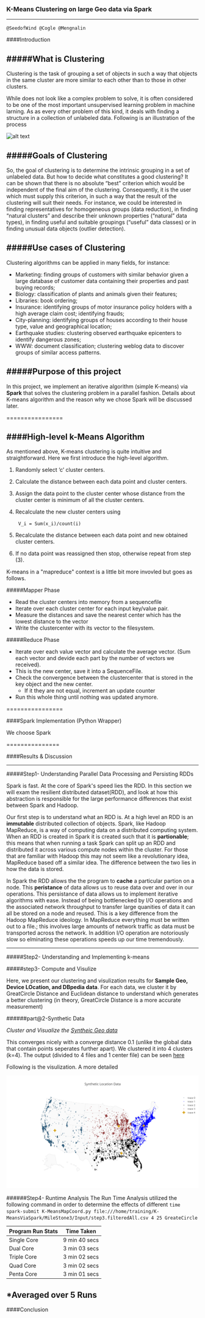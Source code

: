 ### K-Means Clustering on large Geo data via Spark

--------- 

    @SeedofWind @Cogle @Mengnalin

####Introduction

#####What is Clustering
-----
Clustering is the task of grouping a set of objects in such a way that objects in the same cluster are more similar  to each other than to those in other clusters. 

While does not look like a complex problem to solve, it is often considered to be one of the most important unsupervised learning problem in machine larning. As as every other problem of this kind, it deals with finding a structure in a collection of unlabeled data. Following is an illustration of the process 

![alt text](http://home.deib.polimi.it/matteucc/Clustering/tutorial_html/images/clustering.gif "Clustering Illustration")

#####Goals of Clustering
----
So, the goal of clustering is to determine the intrinsic grouping in a set of unlabeled data. But how to decide what constitutes a good clustering? It can be shown that there is no absolute “best” criterion which would be independent of the final aim of the clustering. Consequently, it is the user which must supply this criterion, in such a way that the result of the clustering will suit their needs.
For instance, we could be interested in finding representatives for homogeneous groups (data reduction), in finding “natural clusters” and describe their unknown properties (“natural” data types), in finding useful and suitable groupings (“useful” data classes) or in finding unusual data objects (outlier detection).


#####Use cases of Clustering
----
Clustering algorithms can be applied in many fields, for instance:

* Marketing: finding groups of customers with similar behavior given a large database of customer data containing their properties and past buying records;
* Biology: classification of plants and animals given their features;
* Libraries: book ordering;
* Insurance: identifying groups of motor insurance policy holders with a high average claim cost; identifying frauds;
* City-planning: identifying groups of houses according to their house type, value and geographical location;
* Earthquake studies: clustering observed earthquake epicenters to identify dangerous zones;
* WWW: document classification; clustering weblog data to discover groups of similar access patterns.

#####Purpose of this project
------
In this project, we implement an iterative algorithm (simple K-means) via **Spark** that solves the clustering problem in a parallel fashion. Details about K-means algorithm and the reason why we chose Spark will be discussed later.

================

####High-level k-Means Algorithm
-----
As mentioned above, K-means clustering is quite intuitive and straightforward. Here we first introduce the high-level algorithm.

1. Randomly select ‘c’ cluster centers.
2. Calculate the distance between each data point and cluster centers.
3. Assign the data point to the cluster center whose distance from the cluster center is minimum of all the cluster centers.
4. Recalculate the new cluster centers using 

        V_i = Sum(x_i)/count(i)

5. Recalculate the distance between each data point and new obtained cluster centers.
6. If no data point was reassigned then stop, otherwise repeat from step (3).

K-means in a "mapreduce" context is a little bit more invovled but goes as follows.

#####Mapper Phase
* Read the cluster centers into memory from a sequencefile
* Iterate over each cluster center for each input key/value pair. 
* Measure the distances and save the nearest center which has the lowest distance to the vector
* Write the clustercenter with its vector to the filesystem.

#####Reduce Phase
* Iterate over each value vector and calculate the average vector. (Sum each vector and devide each part by the number of vectors we received).
* This is the new center, save it into a SequenceFile.
* Check the convergence between the clustercenter that is stored in the key object and the new center.
    * If it they are not equal, increment an update counter
* Run this whole thing until nothing was updated anymore.


================

####Spark Implementation (Python Wrapper)

We choose Spark 

===============

####Results & Discussion

----

#####Step1- Understanding Parallel Data Processing and Persisting RDDs

Spark is fast. At the core of Spark's speed lies the RDD. In this section we will exam the resilient distributed dataset(RDD), and 
look at how this abstraction is responsible for the large performance differences that exist between Spark and Hadoop.  

Our first step is to understand what an RDD is. At a high level an RDD is an **immutable** distributed collection of objects. Spark, like Hadoop MapReduce, is a way of computing data on a distributed computing system. When an RDD is created in Spark it is created such that it is **partionable**; this means that when running a task Spark can split up an RDD and distributed it across various compute nodes within the cluster. For those that are familiar with Hadoop this may not seem like a revolutionary idea, MapReduce based off a similar idea. The difference between the two lies in how the data is stored. 

In Spark the RDD allows the the program to **cache** a particular partion on a node. This __peristance__ of data allows us to reuse data over and over in our operations. This persistance of data allows us to implement iterative algorithms with ease. Instead of being bottlenecked by I/O operations and the associated network throughput to transfer large quanities of data it can all be stored on a node and reused. This is a key difference from the Hadoop MapReduce ideology. In MapReduce everything must be written out to a file.; this involves large amounts of network traffic as data must be transported across the network. In addition I/O operation are notoriously slow so elminating these operations speeds up our time tremendously. 

----

#####Step2- Understanding and Implementing k-means


#####step3- Compute and Visulize 


Here, we present our clustering and visulization results for **Sample Geo, Device LOcation, and DBpedia data**. For each data, we cluster it by GreatCircle Distance and Euclidean distance to understand which generates a better clustering (in theory, GreatCircle Distance is a more accurate measurement)



######part@2-Synthetic Data

*Cluster and Visualize the [Syntheic Geo data](./step3.input/step2.sample_geo.csv)*

This converges nicely with a converge distance 0.1 (unlike the global data that contain points seperates further apart). We clustered it into 4 clusters (k=4). The output (divided to 4 files and 1 center file) can be seen [here](./MileStone3/step3.input)

Following is the visulization. A more detailed 

![alt text](https://github.com/SparkingTime/K-MeansViaSpark/blob/master/MileStone3/step3.ouput/%402.SyntheticLocationVisulization.png "Clustering Illustration")


######Step4- Runtime Analysis
The Run Time Analysis utilized the following command in order to determine the effects of different 
        `time spark-submit K-MeansMapCoord.py file:///home/training/K-MeansViaSpark/MileStone3/Input/step3.filteredAll.csv 4 25 GreateCircle`

| Program Run Stats        | Time Taken             | 
| ------------------------ |:----------------------:| 
| Single Core              | 9 min 40 secs          | 
| Dual Core                | 3 min 03 secs          | 
| Triple Core              | 3 min 02 secs          | 
| Quad Core                | 3 min 02 secs          |
| Penta Core               | 3 min 01 secs          |

*__Averaged over 5 Runs__
----
####Conclusion



